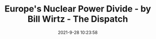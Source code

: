 ---
"title": "Europe's Nuclear Power Divide - by Bill Wirtz - The Dispatch"
"date": "2021-9-28 10:23:58"
"feed_name": "GOOGLENEWSCONSTRUCTION"
"feed_website": "https://news.google.com/search?q=construction%2Bincident&hl=en-US&gl=US&ceid=US:en"
"feed_rss": "https://news.google.com/rss/search?q=construction%2Bincident&hl=en-US&gl=US&ceid=US:en"
"link": "https://thedispatch.com/p/europes-nuclear-power-divide"
"source": "{'href': 'https://thedispatch.com', 'title': 'The Dispatch'}"
"file": "_posts/2021-1-1-acd7781404b8c119ab95568d0e7609d9d2edc1bd.md"
"accident": "0"
"drilling": "0"
"dead": "0"
"injured": "0"
"arrested": "0"
"where": "unknown site"
"place": "unknown place"
---